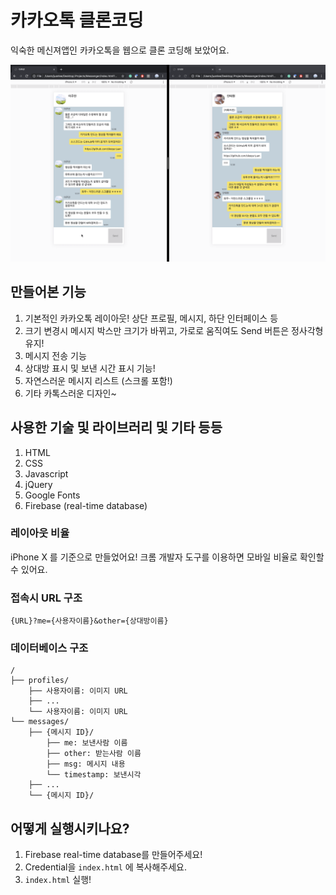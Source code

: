 # 카카오톡 클론코딩
익숙한 메신져앱인 카카오톡을 웹으로 클론 코딩해 보았어요.

![Image](capture.png)

## 만들어본 기능
1. 기본적인 카카오톡 레이아웃! 상단 프로필, 메시지, 하단 인터페이스 등
2. 크기 변경시 메시지 박스만 크기가 바뀌고, 가로로 움직여도 Send 버튼은 정사각형 유지!
3. 메시지 전송 기능
4. 상대방 표시 및 보낸 시간 표시 기능!
5. 자연스러운 메시지 리스트 (스크롤 포함!)
6. 기타 카톡스러운 디자인~

## 사용한 기술 및 라이브러리 및 기타 등등
1. HTML
2. CSS
3. Javascript
4. jQuery
5. Google Fonts
6. Firebase (real-time database)

### 레이아웃 비율
iPhone X 를 기준으로 만들었어요! 크롬 개발자 도구를 이용하면 모바일 비율로 확인할 수 있어요.

### 접속시 URL 구조
```
{URL}?me={사용자이름}&other={상대방이름}
```

### 데이터베이스 구조
```
/
├── profiles/
    ├── 사용자이름: 이미지 URL
    ├── ...
    └── 사용자이름: 이미지 URL
└── messages/
    ├── {메시지 ID}/
        ├── me: 보낸사람 이름
        ├── other: 받는사람 이름
        ├── msg: 메시지 내용
        └── timestamp: 보낸시각
    ├── ...
    └── {메시지 ID}/
```

## 어떻게 실행시키나요?
1. Firebase real-time database를 만들어주세요!
2. Credential을 ```index.html``` 에 복사해주세요.
3. ```index.html``` 실행!